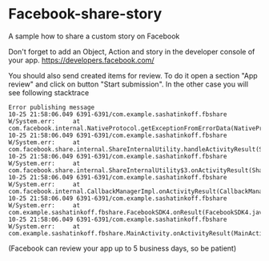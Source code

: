 # Facebook-share-story
A sample how to share a custom story on Facebook

Don't forget to add an Object, Action and story in the developer console of your app.
https://developers.facebook.com/

You should also send created items for review. To do it open a section "App review" and click on button "Start submission".
In the other case you will see following stacktrace

    Error publishing message
    10-25 21:58:06.049 6391-6391/com.example.sashatinkoff.fbshare W/System.err:     at com.facebook.internal.NativeProtocol.getExceptionFromErrorData(NativeProtocol.java:788)
    10-25 21:58:06.049 6391-6391/com.example.sashatinkoff.fbshare W/System.err:     at com.facebook.share.internal.ShareInternalUtility.handleActivityResult(ShareInternalUtility.java:166)
    10-25 21:58:06.049 6391-6391/com.example.sashatinkoff.fbshare W/System.err:     at com.facebook.share.internal.ShareInternalUtility$3.onActivityResult(ShareInternalUtility.java:258)
    10-25 21:58:06.049 6391-6391/com.example.sashatinkoff.fbshare W/System.err:     at com.facebook.internal.CallbackManagerImpl.onActivityResult(CallbackManagerImpl.java:82)
    10-25 21:58:06.049 6391-6391/com.example.sashatinkoff.fbshare W/System.err:     at com.example.sashatinkoff.fbshare.FacebookSDK4.onResult(FacebookSDK4.java:122)
    10-25 21:58:06.049 6391-6391/com.example.sashatinkoff.fbshare W/System.err:     at com.example.sashatinkoff.fbshare.MainActivity.onActivityResult(MainActivity.java:59)


(Facebook can review your app up to 5 business days, so be patient)
